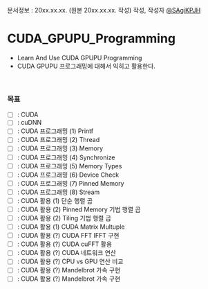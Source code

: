 문서정보 : 20xx.xx.xx. (원본 20xx.xx.xx. 작성) 작성, 작성자 [@SAgiKPJH](https://github.com/SAgiKPJH)

# CUDA_GPUPU_Programming
- Learn And Use CUDA GPUPU Programming
- CUDA GPUPU 프로그래밍에 대해서 익히고 활용한다.

<br>

### 목표
- [ ] : CUDA
- [ ] : cuDNN
- [ ] : CUDA 프로그래밍 (1) Printf
- [ ] : CUDA 프로그래밍 (2) Thread
- [ ] : CUDA 프로그래밍 (3) Memory
- [ ] : CUDA 프로그래밍 (4) Synchronize
- [ ] : CUDA 프로그래밍 (5) Memory Types
- [ ] : CUDA 프로그래밍 (6) Device Check
- [ ] : CUDA 프로그래밍 (7) Pinned Memory
- [ ] : CUDA 프로그래밍 (8) Stream
- [ ] : CUDA 활용 (1) 단순 행렬 곱
- [ ] : CUDA 활용 (2) Pinned Memory 기법 행렬 곱
- [ ] : CUDA 활용 (2) Tiling 기법 행렬 곱
- [ ] : CUDA 활용 (1) CUDA Matrix Multuple
- [ ] : CUDA 활용 (?) CUDA FFT IFFT 구현
- [ ] : CUDA 활용 (?) CUDA cuFFT 활용
- [ ] : CUDA 활용 (?) CUDA 네트워크 연산
- [ ] : CUDA 활용 (?) CPU vs GPU 연산 비교
- [ ] : CUDA 활용 (?) Mandelbrot 가속 구현
- [ ] : CUDA 활용 (?) Mandelbrot 가속 구현
